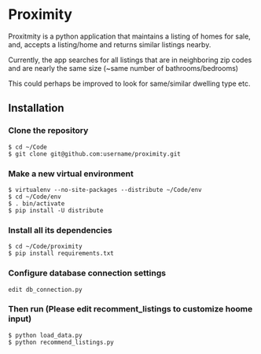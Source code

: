 # Proximity

Proxitmity is a python application that maintains a listing of homes for sale, and, accepts a listing/home and returns similar listings nearby.

Currently, the app searches for all listings that are in neighboring zip codes and are nearly the same size (~same number of bathrooms/bedrooms)

This could perhaps be improved to look for same/similar dwelling type etc.


## Installation

### Clone the repository

    $ cd ~/Code
    $ git clone git@github.com:username/proximity.git

### Make a new virtual environment

    $ virtualenv --no-site-packages --distribute ~/Code/env
    $ cd ~/Code/env
    $ . bin/activate
    $ pip install -U distribute

### Install all its dependencies

    $ cd ~/Code/proximity
    $ pip install requirements.txt

### Configure database connection settings

    edit db_connection.py 

### Then run (Please edit recomment_listings to customize hoome input)

    $ python load_data.py
    $ python recommend_listings.py